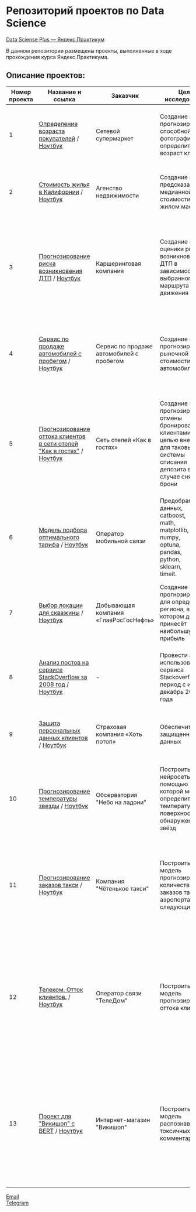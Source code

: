 # Репозиторий проектов по Data Science

[Data Sciense Plus — Яндекс.Практикум](https://practicum.yandex.ru/data-scientist-plus/)

В данном репозитории размещены проекты, выполненные в ходе прохождения курса Яндекс.Практикума.

## Описание проектов:
| Номер проекта | Название и ссылка | Заказчик| Цель исследования| Стек|
|---------------|-------------------|------|------------------|-----|
|1             |[Определение возраста покупателей](https://github.com/data-analyst-mr/data_science_projects/tree/main/age_of_buyers) / [Ноутбук](https://github.com/data-analyst-mr/data_science_projects/blob/main/age_of_buyers/age_of_buyers.ipynb) | Cетевой супермаркет| Cоздание модели прогнозирования, способной по фотографии определить возраст клиента.| Предобработка данных,<br/>keras,<br/>numpy,<br/>pandas,<br/>python,<br/>seaborn,<br/>tensorflow.|
|2             |[Стоимость жилья в Калифорнии](https://github.com/data-analyst-mr/data_science_projects/tree/main/california_houses) / [Ноутбук](https://github.com/data-analyst-mr/data_science_projects/blob/main/california_houses/california_houses.ipynb)| Агенство недвижимости| Cоздание модели предсказания медианной стоимости дома в жилом массиве.| Предобработка данных,<br/>numpy,<br/>pandas,<br/>pyspark,<br/>python,<br/>scipy.|
|3             |[Прогнозирование риска возникновения ДТП](https://github.com/data-analyst-mr/data_science_projects/tree/main/car_insurance) / [Ноутбук](https://github.com/data-analyst-mr/data_science_projects/blob/main/car_insurance/car_insurance.ipynb) | Каршеринговая компания| Создание модели оценики риска возникновения ДТП в зависимости от выбранного маршрута движения| Предобработка данных,<br/>catboost,<br/>datetime,<br/>matplotlib,<br/>numpy,<br/>optuna,<br/>pandas,<br/>python,<br/>seaborn,<br/>sklearn,<br/>sqlalchemy,<br/>timeit.|
|4              |[Cервис по продаже автомобилей с пробегом](https://github.com/data-analyst-mr/data_science_projects/tree/main/cost_cars) / [Ноутбук](https://github.com/data-analyst-mr/data_science_projects/blob/main/cost_cars/coast_cars.ipynb)| Cервис по продаже автомобилей с пробегом| Создание модели прогнозирования рыночной стоимости автомобиля|Предобработка данных,<br/>datetime,<br/>lightgbm,<br/>numpy,<br/>pandas,<br/>python,<br/>seaborn,<br/>sklearn,<br/>timeit.|
|5             |[Прогнозирование оттока клиентов в сети отелей "Как в гостях"](https://github.com/data-analyst-mr/data_science_projects/tree/main/hotel) / [Ноутбук](https://github.com/data-analyst-mr/data_science_projects/blob/main/hotel/hotel.ipynb)| Сеть отелей «Как в гостях»| Создание модели прогнозирования отмены бронирования клиентами с целью внедрения для таковых системы списания депозита в случае снятия брони| Предобработка данных,<br/>catboost,<br/>datetime,<br/>imblearn,<br/>matplotlib,<br/>numpy,<br/>optuna,<br/>pandas,<br/>python,<br/>scipy,<br/>seaborn,<br/>sklearn,<br/>timeit.|
|6             |[Модель подбора оптимального тарифа](https://github.com/data-analyst-mr/data_science_projects/tree/main/mobile_tariff) / [Ноутбук](https://github.com/data-analyst-mr/data_science_projects/blob/main/mobile_tariff/mobil_tarif.ipynb) | Оператор мобильной связи| Предобработка данных,<br/>catboost,<br/>math,<br/>matplotlib,<br/>numpy,<br/>optuna,<br/>pandas,<br/>python,<br/>sklearn,<br/>timeit.|
|7             |[Выбор локации для скважины](https://github.com/data-analyst-mr/data_science_projects/tree/main/oil_region) / [Ноутбук](https://github.com/data-analyst-mr/data_science_projects/blob/main/oil_region/oil_region.ipynb) | Добывающая компания «ГлавРосГосНефть»| Создание модели прогнозирования для определения региона, в котором добыча принесёт наибольшую прибыль| Предобработка данных,<br/>matplotlib,<br/>numpy,<br/>pandas,<br/>python,<br/>scipy,<br/>seaborn,<br/>sklearn.|
|8             |[Анализ постов на сервисе StackOverflow за 2008 год](https://github.com/data-analyst-mr/data_science_projects/tree/main/posts) / [Ноутбук](https://github.com/data-analyst-mr/data_science_projects/blob/main/posts/posts.ipynb) | -| Провести анализ использования сервиса Stackoverflow за период с июля по декабрь 2008 года| Предобработка данных,<br/>matplotlib,<br/>pandas,<br/>python,<br/>seaborn,<br/>SQL,<br/>sqlalchemy.|
|9             |[Защита персональных данных клиентов](https://github.com/data-analyst-mr/data_science_projects/tree/main/protection_of_personal_data) / [Ноутбук](https://github.com/data-analyst-mr/data_science_projects/blob/main/protection_of_personal_data/protection_of_personal_data%20.ipynb) | Страховая компания «Хоть потоп»| Обеспечить защищенность данных| Предобработка данных,<br/>numpy,<br/>pandas,<br/>python,<br/>scipy,<br/>sklearn.|
|10             |[Прогнозирование температуры звезды](https://github.com/data-analyst-mr/data_science_projects/tree/main/stars) / [Ноутбук](https://github.com/data-analyst-mr/data_science_projects/blob/main/stars/stars_temperature.ipynb) |Обсерватория "Небо на ладони"| Построить нейросеть, с помощью которой можно определить температуру на поверхности обнаруженных звёзд| Предобработка данных,<br/>functools,<br/>matplotlib,<br/>numpy,<br/>pandas,<br/>python,<br/>seaborn,<br/>sklearn,<br/>torch.|
|11             |[Прогнозирование заказов такси](https://github.com/data-analyst-mr/data_science_projects/tree/main/taxi) / [Ноутбук](https://github.com/data-analyst-mr/data_science_projects/blob/main/taxi/taxi.ipynb) | Компания "Чётенькое такси"| Построить модель прогнозирования количества заказов такси в аэропортах на следующий час| Предобработка данных,<br/>catboost,<br/>imblearn,<br/>math,<br/>matplotlib,<br/>numpy,<br/>optuna,<br/>pandas,<br/>python,<br/>sklearn,<br/>statsmodels,<br/>timeit.|
|12             |[Телеком. Отток клиентов.](https://github.com/data-analyst-mr/data_science_projects/tree/main/telekom) / [Ноутбук](https://github.com/data-analyst-mr/data_science_projects/blob/main/telekom/telekom.ipynb) | Оператор связи "ТелеДом"| Построить модель прогнозирования оттока клиентов| Предобработка данных,<br/>Python,<br/>datetime,<br/>numpy,<br/>optuna,<br/>pandas,<br/>matplotlib<br/>phik,<br/>seaborn,<br/>timeit,<br/>torch,<br/>catboost,<br/>imblearn,<br/>sklearn,<br/>skorch,<br/>sqlalchemy.|
|13             |[Проект для "Викишоп" с BERT](https://github.com/data-analyst-mr/data_science_projects/tree/main/wikishop) / [Ноутбук](https://github.com/data-analyst-mr/data_science_projects/blob/main/wikishop/wikishop.ipynb) | Интернет-магазин "Викишоп"| Построить модель распознавания токсичных комментариев| Предобработка данных,<br/>catboost,<br/>imblearn,<br/>matplotlib,<br/>numpy,<br/>optuna,<br/>pandarallel,<br/>pandas,<br/>python,<br/>re,<br/>sklearn,<br/>timeit,<br/>torch,<br/>tqdm,<br/>transformers,<br/>wordcloud.|

[Email](mailto:mikhail-shestakov-2022@bk.ru)<br/>
[Telegram](https://t.me/mshestakov1)
